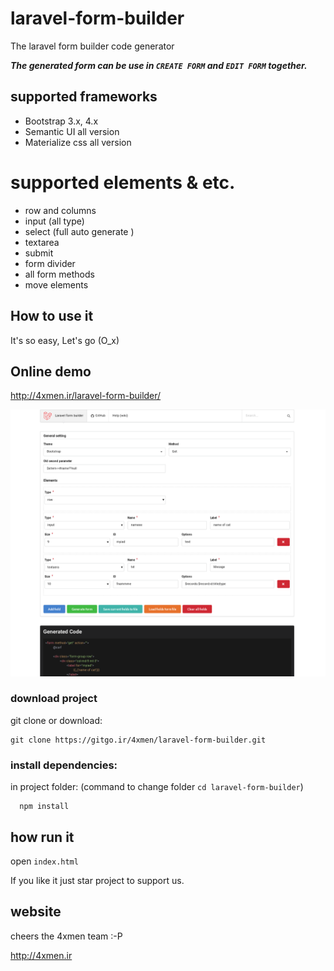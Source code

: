 # laravel-form-builder
The laravel form builder code generator
 
**_The generated form can be use in `CREATE FORM` and `EDIT FORM` together._**
 
## supported frameworks
- Bootstrap 3.x, 4.x
- Semantic UI all version
- Materialize css all version 

# supported elements & etc.
- row and columns
- input (all type)
- select (full auto generate )
- textarea
- submit 
- form divider
- all form methods
- move elements



## How to use it
It's so easy, Let's go (O_x)
 
 ## Online demo
http://4xmen.ir/laravel-form-builder/

![Scrren shot](laravel-form-bulider-code-screen-shot.png?raw=true "Scrrenshot")



### download project
git clone or download: 

```shell script
git clone https://gitgo.ir/4xmen/laravel-form-builder.git
```

### install dependencies:
in project folder: (command to change folder `cd laravel-form-builder`)
```shell script
  npm install
 ```

## how run it
open `index.html`

If you like it just star project to support us. 

## website

cheers the 4xmen team :-P

http://4xmen.ir